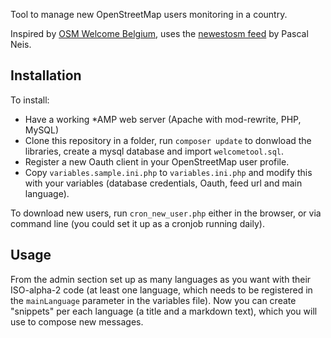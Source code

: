 Tool to manage new OpenStreetMap users monitoring in a country.

Inspired by [OSM Welcome Belgium](https://github.com/osmbe/osm-welcome-belgium), uses the [newestosm feed](http://resultmaps.neis-one.org/newestosm.php) by Pascal Neis.

## Installation ##
To install:
* Have a working *AMP web server (Apache with mod-rewrite, PHP, MySQL)
* Clone this repository in a folder, run ```composer update``` to donwload the libraries, create a mysql database and import ```welcometool.sql```. 
* Register a new Oauth client in your OpenStreetMap user profile.
* Copy ```variables.sample.ini.php``` to ```variables.ini.php``` and modify this with your variables (database credentials, Oauth, feed url and main language).

To download new users, run ```cron_new_user.php``` either in the browser, or via command line (you could set it up as a cronjob running daily).

## Usage ##
From the admin section set up as many languages as you want with their ISO-alpha-2 code (at least one language, which needs to be registered in the ```mainLanguage``` parameter in the variables file). Now you can create "snippets" per each language (a title and a markdown text), which you will use to compose new messages.
